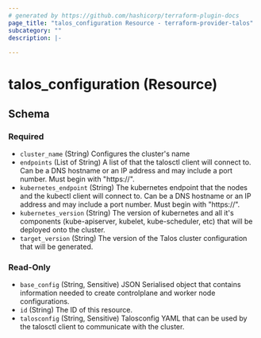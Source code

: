```yaml
---
# generated by https://github.com/hashicorp/terraform-plugin-docs
page_title: "talos_configuration Resource - terraform-provider-talos"
subcategory: ""
description: |-
  
---
```


# talos_configuration (Resource)





<!-- schema generated by tfplugindocs -->
## Schema

### Required

- `cluster_name` (String) Configures the cluster's name
- `endpoints` (List of String) A list of that the talosctl client will connect to. Can be a DNS hostname or an IP address and may include a port number. Must begin with "https://".
- `kubernetes_endpoint` (String) The kubernetes endpoint that the nodes and the kubectl client will connect to. Can be a DNS hostname or an IP address and may include a port number. Must begin with "https://".
- `kubernetes_version` (String) The version of kubernetes and all it's components (kube-apiserver, kubelet, kube-scheduler, etc) that will be deployed onto the cluster.
- `target_version` (String) The version of the Talos cluster configuration that will be generated.

### Read-Only

- `base_config` (String, Sensitive) JSON Serialised object that contains information needed to create controlplane and worker node configurations.
- `id` (String) The ID of this resource.
- `talosconfig` (String, Sensitive) Talosconfig YAML that can be used by the talosctl client to communicate with the cluster.


